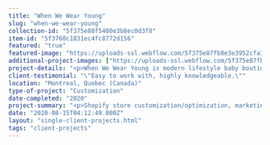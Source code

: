 ```yaml
---
title: "When We Wear Young"
slug: "when-we-wear-young"
collection-id: "5f375e88f5400e3b8ec0d3f8"
item-id: "5f3760c1831ec4fc8772d156"
featured: "true"
featured-image: "https://uploads-ssl.webflow.com/5f375e87fb8e3e3952cfa3f2/5f4747d911599f7799f9a43f_whenwewearyoung1.PNG"
additional-project-images: ["https://uploads-ssl.webflow.com/5f375e87fb8e3e3952cfa3f2/5f3ee8218972bfc0a2288b3d_201911_Goldie_and_Ace_Swim_AlexandrenaParker_09_1600x.jpg","https://uploads-ssl.webflow.com/5f375e87fb8e3e3952cfa3f2/5f3ef8f9d6c588d954dcbb86_9F46125F-918C-4CB6-8038-C7A8E3733318.JPG","https://uploads-ssl.webflow.com/5f375e87fb8e3e3952cfa3f2/5f47413e6c002e45f89c39c7_whenwewearyoung.PNG"]
project-details: "<p>When We Wear Young is modern lifestyle baby boutique. They sell carefully selected collection of simple and stylish basics for babies and kids 0-6 years old. All their products have simple sustainable designs. </p><ul><li>Facebook/Instagram Ads</li><li>Optimize Facebook business page</li><li>Copyright content </li><li>Setup Google Analytics</li></ul><p>Shopify store customization:</p><ul><li>Change store currency to local currency depending on where the user is located.</li><li>Theme customization - create a new admin editable custom page </li><li>Analytics, custom reports</li></ul><p>‍</p>"
client-testimonial: "\"Easy to work with, highly knowledgeable.\""
location: "Montreal, Quebec (Canada)"
type-of-project: "Customization"
date-completed: "2020"
project-summary: "<p>Shopify store customization/optimization, marketing, analytics. </p>"
date: "2020-08-15T04:12:49.000Z"
layout: "single-client-projects.html"
tags: "client-projects"
---
```



